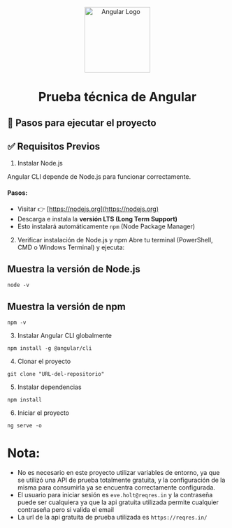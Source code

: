 <p align="center">
  <img src="https://angular.io/assets/images/logos/angular/angular.svg" width="150" alt="Angular Logo">
</p>

<h1 align="center">Prueba técnica de Angular</h1>

## 🚀 Pasos para ejecutar el proyecto

## ✅ Requisitos Previos

1. Instalar Node.js

Angular CLI depende de Node.js para funcionar correctamente.

#### Pasos:

- Visitar 👉 [https://nodejs.org](https://nodejs.org)
- Descarga e instala la **versión LTS (Long Term Support)**
- Esto instalará automáticamente `npm` (Node Package Manager)

2. Verificar instalación de Node.js y npm
Abre tu terminal (PowerShell, CMD o Windows Terminal) y ejecuta:
## Muestra la versión de Node.js
```
node -v
```

## Muestra la versión de npm
```
npm -v
```

3. Instalar Angular CLI globalmente
```
npm install -g @angular/cli
```

4. Clonar el proyecto
```
git clone "URL-del-repositorio"
```

5. Instalar dependencias
```
npm install
```

6. Iniciar el proyecto
```
ng serve -o
```

# Nota:
- No es necesario en este proyecto utilizar variables de entorno, ya que se utilizó una API de prueba totalmente gratuita, y la configuración de la misma para consumirla ya se encuentra correctamente configurada.
- El usuario para iniciar sesión es `eve.holt@reqres.in` y la contraseña puede ser cualquiera ya que la api gratuita utilizada permite cualquier contraseña pero si valida el email
- La url de la api gratuita de prueba utilizada es `https://reqres.in/`